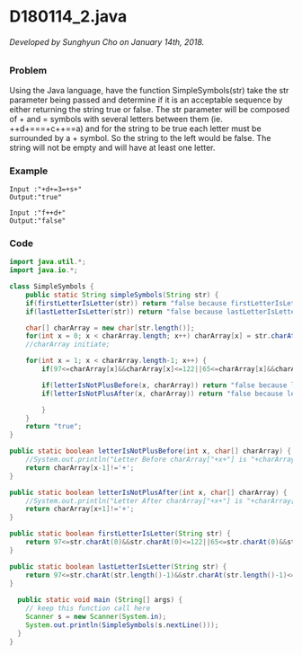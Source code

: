 # D180114_2.java

###### Developed by Sunghyun Cho on January 14th, 2018.

### Problem

Using the Java language, have the function SimpleSymbols(str) take the str parameter being passed and determine
if it is an acceptable sequence by either returning the string true or false. The str parameter will be composed
of + and = symbols with several letters between them (ie. ++d+===+c++==a) and for the string to be true each letter
must be surrounded by a + symbol. So the string to the left would be false. The string will not be empty and will have at least one letter. 

### Example

```
Input :"+d+=3=+s+"
Output:"true"

Input :"f++d+"
Output:"false"
```

### Code

```java
import java.util.*; 
import java.io.*;

class SimpleSymbols {  
	public static String simpleSymbols(String str) { 
	if(firstLetterIsLetter(str)) return "false because firstLetterIsLetter";
	if(lastLetterIsLetter(str)) return "false because lastLetterIsLetter";

	char[] charArray = new char[str.length()];
	for(int x = 0; x < charArray.length; x++) charArray[x] = str.charAt(x);
  	//charArray initiate;

  	for(int x = 1; x < charArray.length-1; x++) {
  		if(97<=charArray[x]&&charArray[x]<=122||65<=charArray[x]&&charArray[x]<=90) {

  		if(letterIsNotPlusBefore(x, charArray)) return "false because letterIsNotPlusBefore";
  		if(letterIsNotPlusAfter(x, charArray)) return "false because letterIsNotPlusAfter";

  		}
  	}
	return "true";
} 

public static boolean letterIsNotPlusBefore(int x, char[] charArray) {
	//System.out.println("Letter Before charArray["+x+"] is "+charArray[x-1]+", therefore "+(charArray[x-1]!='+'));
	return charArray[x-1]!='+';
}

public static boolean letterIsNotPlusAfter(int x, char[] charArray) {
	//System.out.println("Letter After charArray["+x+"] is "+charArray[x+1]+", therefore "+(charArray[x+1]!='+'));
	return charArray[x+1]!='+';
}

public static boolean firstLetterIsLetter(String str) {
	return 97<=str.charAt(0)&&str.charAt(0)<=122||65<=str.charAt(0)&&str.charAt(0)<=90;
}

public static boolean lastLetterIsLetter(String str) {
	return 97<=str.charAt(str.length()-1)&&str.charAt(str.length()-1)<=122||65<=str.charAt(str.length()-1)&&str.charAt(str.length()-1)<=90;
}
  
  public static void main (String[] args) {  
    // keep this function call here     
    Scanner s = new Scanner(System.in);
    System.out.println(SimpleSymbols(s.nextLine())); 
  }   
}
```
